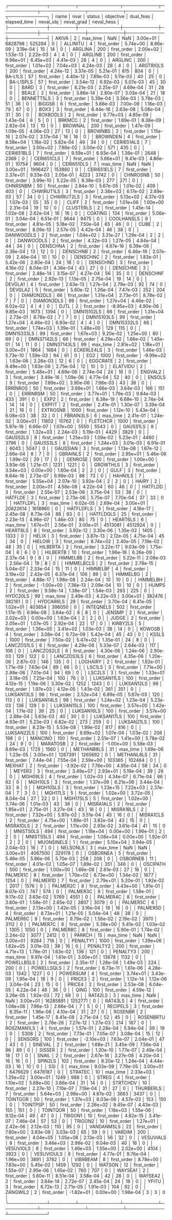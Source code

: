 ┌────────────┬────────┬─────────────┬───────────┬───────────┬──────────────┬───────────┬────────────┬────────────┐
│       name │   nvar │      status │ objective │ dual_feas │ elapsed_time │ neval_obj │ neval_grad │ neval_hess │
├────────────┼────────┼─────────────┼───────────┼───────────┼──────────────┼───────────┼────────────┼────────────┤
│      AKIVA │      2 │    max_time │       NaN │       NaN │     3.00e+01 │   6828798 │     525294 │          0 │
│   ALLINITU │      4 │ first_order │  5.74e+00 │  8.86e-09 │     3.19e-04 │        15 │         14 │          0 │
│    ARGLINA │    200 │ first_order │  2.00e+02 │  1.53e-13 │     2.22e-03 │         4 │          4 │          0 │
│    ARGLINB │    200 │ first_order │  9.96e+01 │  6.45e+03 │     4.41e-03 │        28 │          4 │          0 │
│    ARGLINC │    200 │ first_order │  1.01e+02 │  7.04e+03 │     4.24e-03 │        28 │          4 │          0 │
│  ARGTRIGLS │    200 │ first_order │  4.24e-12 │  3.37e-05 │     5.21e-01 │       815 │        804 │          0 │
│    BA-L1LS │     57 │ first_order │  4.40e-12 │  7.89e-03 │     5.11e-03 │        40 │         25 │          0 │
│  BA-L1SPLS │     57 │ first_order │  3.54e-12 │  6.92e-03 │     5.07e-03 │        45 │         30 │          0 │
│       BARD │      3 │ first_order │  8.21e-03 │  2.25e-07 │     4.69e-04 │        31 │         28 │          0 │
│      BEALE │      2 │ first_order │  3.86e-14 │  2.80e-07 │     3.03e-04 │        21 │         18 │          0 │
│ BENNETT5LS │      3 │ first_order │  5.39e-04 │  3.36e-03 │     5.78e-03 │        51 │         36 │          0 │
│     BIGGS6 │      6 │ first_order │  5.66e-03 │  7.00e-09 │     1.16e-03 │        79 │         67 │          0 │
│       BOX3 │      3 │ first_order │  6.44e-16 │  2.63e-08 │     5.08e-04 │        31 │         30 │          0 │
│   BOXBODLS │      2 │ first_order │  9.77e+03 │  4.85e-09 │     1.43e-04 │         6 │          5 │          0 │
│     BRKMCC │      2 │ first_order │  1.69e-01 │  8.38e-09 │     2.82e-04 │        13 │         10 │          0 │
│    BROWNAL │    200 │ first_order │  1.47e-09 │  1.09e-05 │     4.06e-03 │        27 │         13 │          0 │
│    BROWNBS │      2 │ first_order │  1.15e-16 │  2.07e-02 │     3.17e-04 │        16 │         16 │          0 │
│   BROWNDEN │      4 │ first_order │  8.58e+04 │  1.18e-02 │     5.82e-04 │        49 │         34 │          0 │
│ CERI651ALS │      7 │ first_order │  3.50e+02 │  7.98e-02 │     3.00e-02 │       571 │        435 │          0 │
│ CERI651BLS │      7 │ first_order │  9.59e+01 │  6.93e-04 │     1.36e-01 │      2648 │       2369 │          0 │
│ CERI651CLS │      7 │ first_order │  5.66e+01 │  9.41e-03 │     4.86e-01 │     10754 │       9604 │          0 │
│ CERI651DLS │      7 │    max_time │       NaN │       NaN │     3.00e+01 │   1996427 │     153860 │          0 │
│ CERI651ELS │      7 │ first_order │  2.37e+01 │  9.33e-03 │     2.05e-01 │      4223 │       3742 │          0 │
│   CHNROSNB │     50 │ first_order │  3.99e-10 │  5.22e-05 │     8.38e-03 │       277 │        271 │          0 │
│   CHNRSNBM │     50 │ first_order │  2.84e-10 │  5.67e-05 │     1.01e-02 │       409 │        403 │          0 │
│ CHWIRUT1LS │      3 │ first_order │  2.38e+03 │  6.17e-02 │     2.89e-03 │        57 │         34 │          0 │
│ CHWIRUT2LS │      3 │ first_order │  5.13e+02 │  4.37e-03 │     1.07e-03 │        55 │         35 │          0 │
│      CLIFF │      2 │ first_order │  1.01e+06 │  1.00e+00 │     2.31e-04 │        19 │         10 │          0 │
│  CLUSTERLS │      2 │ first_order │  1.45e-14 │  1.02e-08 │     2.62e-04 │        16 │         16 │          0 │
│    COATING │    134 │ first_order │  5.06e-01 │  3.04e-04 │     6.51e-01 │      9644 │       9475 │          0 │
│ COOLHANSLS │      9 │ first_order │  4.81e-05 │  5.18e-02 │     7.50e-04 │        65 │         46 │          0 │
│       CUBE │      2 │ first_order │  8.09e-13 │  2.57e-05 │     4.42e-04 │        46 │         38 │          0 │
│ DANIWOODLS │      2 │ first_order │  1.04e+02 │  3.31e-27 │     1.29e-04 │         2 │          2 │          0 │
│  DANWOODLS │      2 │ first_order │  4.32e-03 │  1.27e-05 │     4.84e-04 │        44 │         34 │          0 │
│   DENSCHNA │      2 │ first_order │  4.67e-16 │  6.39e-08 │     2.38e-04 │        13 │         12 │          0 │
│   DENSCHNB │      2 │ first_order │  6.46e-19 │  2.07e-09 │     2.46e-04 │        10 │         10 │          0 │
│   DENSCHNC │      2 │ first_order │  1.83e-01 │  5.42e-06 │     2.80e-04 │        24 │         18 │          0 │
│   DENSCHND │      3 │ first_order │  4.16e-02 │  8.04e-01 │     4.36e-04 │        43 │         27 │          0 │
│   DENSCHNE │      3 │ first_order │  2.48e-14 │  3.15e-07 │     4.27e-04 │        56 │         35 │          0 │
│   DENSCHNF │      2 │ first_order │  2.92e-13 │  1.13e-05 │     2.75e-04 │        19 │         14 │          0 │
│    DEVGLA1 │      4 │ first_order │  2.63e-13 │  1.27e-04 │     2.79e-03 │        92 │         74 │          0 │
│    DEVGLA2 │      5 │ first_order │  5.80e-12 │  1.26e-04 │     7.47e-03 │       252 │        204 │          0 │
│ DIAMON2DLS │     66 │ first_order │  1.31e+04 │  2.73e-01 │     8.78e-02 │         7 │          7 │          0 │
│ DIAMON3DLS │     99 │ first_order │  1.27e+04 │  4.46e-02 │     6.02e-02 │         4 │          4 │          0 │
│       DJTL │      2 │ first_order │ -8.95e+03 │  4.90e-06 │     9.85e-03 │      1673 │       1394 │          0 │
│ DMN15102LS │     66 │ first_order │  1.31e+04 │  2.73e-01 │     8.78e-02 │         7 │          7 │          0 │
│ DMN15103LS │     99 │ first_order │  1.27e+04 │  4.46e-02 │     6.93e-02 │         4 │          4 │          0 │
│ DMN15332LS │     66 │ first_order │  1.74e+03 │  1.39e-01 │     1.48e+00 │       129 │        115 │          0 │
│ DMN15333LS │     99 │ first_order │  1.67e+03 │  9.20e-02 │     1.25e+00 │        80 │         69 │          0 │
│ DMN37142LS │     66 │ first_order │  4.29e+02 │  1.66e-02 │     1.45e-01 │        14 │         11 │          0 │
│ DMN37143LS │     99 │    max_time │  2.81e+02 │  1.18e+01 │     3.00e+01 │      1864 │       1684 │          0 │
│ ECKERLE4LS │      3 │ first_order │  1.46e-03 │  5.73e-10 │     1.59e-03 │        94 │         61 │          0 │
│        EG2 │   1000 │ first_order │ -9.99e+02 │  1.63e-06 │     2.26e-03 │        12 │          6 │          0 │
│   EGGCRATE │      2 │ first_order │  9.49e+00 │  1.63e-08 │     2.75e-04 │        12 │         10 │          0 │
│   ELATVIDU │      2 │ first_order │  5.48e+01 │  4.69e-06 │     2.74e-04 │        24 │         16 │          0 │
│    ENGVAL2 │      3 │ first_order │  3.49e-16 │  1.09e-06 │     4.77e-04 │        52 │         40 │          0 │
│     ENSOLS │      9 │ first_order │  7.89e+02 │  3.90e-06 │     7.98e-03 │        43 │         38 │          0 │
│   ERRINROS │     50 │ first_order │  3.99e+01 │  1.66e-03 │     3.64e-03 │       166 │        151 │          0 │
│   ERRINRSM │     50 │ first_order │  3.77e+01 │  1.79e-03 │     9.84e-03 │       433 │        391 │          0 │
│       EXP2 │      2 │ first_order │  8.38e-19 │  6.68e-10 │     2.74e-04 │        14 │         14 │          0 │
│     EXPFIT │      2 │ first_order │  2.41e-01 │  1.30e-07 │     3.39e-04 │        21 │         18 │          0 │
│   EXTROSNB │   1000 │ first_order │  1.12e-10 │  5.43e-04 │     6.08e-03 │        38 │         32 │          0 │
│  FBRAIN3LS │      6 │    max_time │  2.41e-01 │  1.24e-02 │     3.00e+01 │     11802 │      10762 │          0 │
│   FLETCHCR │   1000 │ first_order │  5.97e-16 │  6.66e-07 │     1.07e+00 │      5550 │       5543 │          0 │
│   GAUSS1LS │      8 │ first_order │  1.32e+03 │  2.24e-03 │     5.19e-01 │      4429 │       3829 │          0 │
│   GAUSS2LS │      8 │ first_order │  1.25e+03 │  1.09e-02 │     5.23e-01 │      4460 │       3796 │          0 │
│   GAUSS3LS │      8 │ first_order │  1.24e+03 │  3.01e-03 │     6.91e-01 │      6043 │       5047 │          0 │
│   GAUSSIAN │      3 │ first_order │  1.13e-08 │  1.67e-12 │     2.66e-04 │         8 │          7 │          0 │
│   GBRAINLS │      2 │ first_order │  2.85e+01 │  5.46e-06 │     1.99e-02 │        29 │         17 │          0 │
│    GENROSE │    500 │ first_order │  1.00e+00 │  3.93e-06 │     1.21e-01 │      1231 │       1221 │          0 │
│   GROWTHLS │      3 │ first_order │  3.54e+03 │  0.00e+00 │     1.60e-04 │         2 │          2 │          0 │
│       GULF │      3 │ first_order │  6.64e-16 │  2.73e-07 │     6.99e-03 │        88 │         73 │          0 │
│    HAHN1LS │      7 │ first_order │  5.55e+04 │  2.07e-10 │     3.92e-04 │         2 │          2 │          0 │
│      HAIRY │      2 │ first_order │  2.00e+01 │  4.58e-08 │     4.22e-04 │        60 │         46 │          0 │
│    HATFLDD │      3 │ first_order │  2.55e-07 │  2.53e-08 │     3.75e-04 │        53 │         38 │          0 │
│    HATFLDE │      3 │ first_order │  2.73e-06 │  5.75e-07 │     7.70e-04 │        37 │         33 │          0 │
│   HATFLDFL │      3 │    max_time │  6.02e-05 │  2.69e-04 │     3.00e+01 │  20822614 │    1618960 │          0 │
│  HATFLDFLS │      3 │ first_order │  4.16e-17 │  2.45e-08 │     8.73e-04 │        88 │         83 │          0 │
│  HATFLDGLS │     25 │ first_order │  2.23e-13 │  4.96e-07 │     1.46e-03 │        80 │         75 │          0 │
│   HEART6LS │      6 │    max_time │  1.67e+01 │  2.56e-01 │     3.00e+01 │   4513081 │    4512924 │          0 │
│   HEART8LS │      8 │ first_order │  3.92e-12 │  3.30e-06 │     1.35e-02 │      1405 │       1333 │          0 │
│      HELIX │      3 │ first_order │  3.87e-13 │  2.12e-05 │     4.75e-04 │        45 │         34 │          0 │
│     HIELOW │      3 │ first_order │  8.74e+02 │  2.40e-05 │     7.19e-02 │        48 │         35 │          0 │
│   HILBERTA │      2 │ first_order │  3.22e-17 │  9.03e-09 │     1.75e-04 │         6 │          6 │          0 │
│   HILBERTB │     10 │ first_order │  1.96e-18 │  6.26e-09 │     2.37e-04 │         9 │          8 │          0 │
│   HIMMELBB │      2 │ first_order │  5.22e-11 │  2.08e-03 │     2.56e-04 │        19 │          8 │          0 │
│ HIMMELBCLS │      2 │ first_order │  2.78e-15 │  5.04e-07 │     2.33e-04 │        15 │         11 │          0 │
│   HIMMELBF │      4 │ first_order │  3.19e+02 │  2.42e-05 │     6.37e-04 │       106 │         89 │          0 │
│   HIMMELBG │      2 │ first_order │  4.88e-17 │  1.98e-08 │     2.24e-04 │        10 │         10 │          0 │
│   HIMMELBH │      2 │ first_order │ -1.00e+00 │  7.36e-13 │     2.09e-04 │        10 │         10 │          0 │
│      HUMPS │      2 │ first_order │  9.58e-14 │  1.38e-07 │     1.54e-03 │       293 │        225 │          0 │
│   HYDC20LS │     99 │    max_time │  2.49e-03 │  4.22e-03 │     3.00e+01 │    382476 │     382161 │          0 │
│  HYDCAR6LS │     29 │ first_order │  3.70e-04 │  6.41e-05 │     1.02e+01 │    403854 │     396050 │          0 │
│  INTEQNELS │    502 │ first_order │  1.17e-15 │  6.96e-08 │     3.64e-02 │         8 │          8 │          0 │
│     JENSMP │      2 │ first_order │  2.02e+03 │  0.00e+00 │     1.63e-04 │         2 │          2 │          0 │
│      JUDGE │      2 │ first_order │  2.05e+01 │  1.07e-05 │     2.92e-04 │        22 │         17 │          0 │
│   KIRBY2LS │      5 │ first_order │  1.36e+05 │  3.41e+02 │     1.03e-03 │        38 │         14 │          0 │
│     KOWOSB │      4 │ first_order │  3.08e-04 │  9.72e-09 │     5.42e-04 │        45 │         43 │          0 │
│      KSSLS │   1000 │ first_order │  7.50e-02 │  5.47e+02 │     1.35e-01 │        24 │          8 │          0 │
│ LANCZOS1LS │      6 │ first_order │  4.29e-06 │  5.33e-07 │     2.64e-03 │       117 │        106 │          0 │
│ LANCZOS2LS │      6 │ first_order │  4.30e-06 │  1.24e-06 │     2.90e-03 │       129 │        122 │          0 │
│ LANCZOS3LS │      6 │ first_order │  4.35e-06 │  1.20e-06 │     2.87e-03 │       146 │        135 │          0 │
│   LOGHAIRY │      2 │ first_order │  1.82e-01 │  1.71e-09 │     7.63e-04 │        89 │         66 │          0 │
│     LSC1LS │      3 │ first_order │  7.71e+00 │  2.88e-06 │     7.01e-04 │        94 │         69 │          0 │
│     LSC2LS │      3 │ first_order │  1.33e+01 │  3.18e-05 │     7.25e-04 │       100 │         76 │          0 │
│ LUKSAN11LS │    100 │ first_order │  4.12e-15 │  1.19e-06 │     3.30e-02 │      1252 │       1243 │          0 │
│ LUKSAN12LS │     98 │ first_order │  1.97e+03 │  4.12e-05 │     1.43e-02 │       361 │        351 │          0 │
│ LUKSAN13LS │     98 │ first_order │  2.52e+04 │  6.89e-05 │     5.67e-03 │       120 │        113 │          0 │
│ LUKSAN14LS │     98 │ first_order │  1.24e+02 │  1.23e-04 │     5.23e-03 │       136 │        129 │          0 │
│ LUKSAN15LS │    100 │ first_order │  3.57e+00 │  1.42e-04 │     1.11e-02 │        36 │         25 │          0 │
│ LUKSAN16LS │    100 │ first_order │  3.57e+00 │  2.88e-04 │     5.63e-03 │        40 │         30 │          0 │
│ LUKSAN17LS │    100 │ first_order │  4.93e-01 │  5.23e-03 │     6.82e-02 │       273 │        259 │          0 │
│ LUKSAN21LS │    100 │ first_order │  8.23e-15 │  5.53e-08 │     1.99e-02 │       817 │        816 │          0 │
│ LUKSAN22LS │    100 │ first_order │  8.69e+02 │  1.07e-04 │     1.03e-02 │       208 │        198 │          0 │
│    MANCINO │    100 │ first_order │  2.51e-07 │  1.41e+00 │     5.78e-02 │        24 │          9 │          0 │
│   MARATOSB │      2 │ first_order │ -1.00e+00 │  5.58e-03 │     8.69e-03 │      1729 │       1560 │          0 │
│ METHANB8LS │     31 │    max_time │  1.69e-06 │  1.23e-05 │     3.00e+01 │   1267391 │    1265692 │          0 │
│ METHANL8LS │     31 │ first_order │  7.44e-04 │  7.55e-04 │     2.59e+00 │    103365 │     102464 │          0 │
│     MEXHAT │      2 │ first_order │ -3.92e-02 │  7.76e+00 │     4.95e-04 │        58 │         34 │          0 │
│     MEYER3 │      3 │ first_order │  3.49e+07 │  2.93e+01 │     5.19e-04 │        39 │         26 │          0 │
│    MGH09LS │      4 │ first_order │  1.02e-03 │  4.34e-07 │     6.71e-04 │        66 │         62 │          0 │
│    MGH10LS │      3 │ first_order │  1.37e+09 │  6.21e+06 │     3.44e-04 │        33 │          8 │          0 │
│   MGH10SLS │      3 │ first_order │  1.23e+15 │  7.22e+03 │     2.37e-04 │         7 │          3 │          0 │
│    MGH17LS │      5 │ first_order │  1.02e+00 │  3.72e-05 │     8.04e-04 │        27 │         22 │          0 │
│   MGH17SLS │      5 │ first_order │  1.02e+00 │  3.74e-06 │     1.01e-03 │        43 │         36 │          0 │
│  MISRA1ALS │      2 │ first_order │  1.95e+01 │  2.75e-01 │     3.27e-04 │        43 │         16 │          0 │
│  MISRA1BLS │      2 │ first_order │  7.32e+00 │  5.97e-02 │     3.51e-04 │        45 │         16 │          0 │
│  MISRA1CLS │      2 │ first_order │  4.75e+00 │  1.88e-01 │     3.82e-04 │        43 │         15 │          0 │
│  MISRA1DLS │      2 │ first_order │  1.11e+00 │  2.93e-02 │     3.61e-04 │        41 │         15 │          0 │
│  MNISTS0LS │    494 │ first_order │  1.18e+04 │  0.00e+00 │     1.96e-01 │         2 │          2 │          0 │
│  MNISTS5LS │    494 │ first_order │  1.08e+04 │  0.00e+00 │     1.92e-01 │         2 │          2 │          0 │
│ MUONSINELS │      1 │ first_order │  5.10e+04 │  3.94e-05 │     2.04e-03 │        16 │          7 │          0 │
│   NELSONLS │      3 │    max_time │       NaN │       NaN │     3.00e+01 │   4067500 │     329178 │          0 │
│   OSBORNEA │      5 │ first_order │  5.46e-05 │  5.86e-06 │     5.70e-03 │       258 │        208 │          0 │
│   OSBORNEB │     11 │ first_order │  4.01e-02 │  1.05e-07 │     1.89e-02 │       351 │        346 │          0 │
│   OSCIPATH │    500 │ first_order │  1.00e+00 │  1.66e-08 │     2.61e-03 │        27 │         18 │          0 │
│   PALMER1C │      8 │ first_order │  1.70e+02 │  6.73e+00 │     1.34e-02 │      1677 │       1254 │          0 │
│   PALMER1D │      7 │ first_order │  2.79e+01 │  5.20e-01 │     1.92e-02 │      2017 │       1576 │          0 │
│   PALMER2C │      8 │ first_order │  4.43e+00 │  1.91e-01 │     8.07e-03 │       747 │        574 │          0 │
│   PALMER3C │      8 │ first_order │  1.58e-01 │  9.17e-02 │     3.63e-02 │      5769 │       4551 │          0 │
│   PALMER4C │      8 │ first_order │  3.80e-01 │  1.58e-01 │     2.65e-02 │      3807 │       3079 │          0 │
│   PALMER5C │      6 │ first_order │  2.13e+00 │  1.42e-05 │     3.16e-04 │        18 │         16 │          0 │
│   PALMER5D │      4 │ first_order │  8.73e+01 │  1.21e-05 │     5.04e-04 │        48 │         38 │          0 │
│   PALMER6C │      8 │ first_order │  9.79e-02 │  1.56e-02 │     2.19e-02 │      3970 │       3112 │          0 │
│   PALMER7C │      8 │ first_order │  5.38e+00 │  5.41e-02 │     1.03e-02 │      1305 │       1050 │          0 │
│   PALMER8C │      8 │ first_order │  5.90e-01 │  1.74e-02 │     2.24e-02 │      3077 │       2412 │          0 │
│     PARKCH │     15 │    max_time │       NaN │       NaN │     3.00e+01 │      9284 │        716 │          0 │
│   PENALTY1 │   1000 │ first_order │  1.39e+06 │  1.62e+05 │     3.01e-03 │        38 │         16 │          0 │
│   PENALTY2 │    200 │ first_order │  4.71e+13 │  1.78e-01 │     1.63e-02 │       136 │        121 │          0 │
│   PENALTY3 │    200 │    max_time │  9.97e-04 │  1.61e-01 │     3.00e+01 │     13678 │       1132 │          0 │
│ POWELLBSLS │      2 │ first_order │  2.35e-17 │  1.28e-06 │     1.49e-03 │       224 │        200 │          0 │
│ POWELLSQLS │      2 │ first_order │  6.73e-11 │  1.61e-06 │     4.28e-03 │      1342 │       1227 │          0 │
│   POWERSUM │      4 │ first_order │  3.74e+01 │  3.43e-09 │     1.95e-04 │        18 │          9 │          0 │
│     PRICE3 │      2 │ first_order │  1.12e-14 │  1.12e-06 │     3.04e-04 │        23 │         15 │          0 │
│     PRICE4 │      2 │ first_order │  2.53e-08 │  6.04e-05 │     4.22e-04 │        48 │         36 │          0 │
│       QING │    100 │ first_order │  4.59e-12 │  3.26e-05 │     1.92e-03 │        72 │         68 │          0 │
│    RAT42LS │      3 │    max_time │       NaN │       NaN │     3.00e+01 │  16285891 │    1252771 │          0 │
│    RAT43LS │      4 │ first_order │  1.08e+06 │  7.96e-13 │     2.66e-04 │         7 │          5 │          0 │
│   RECIPELS │      3 │ first_order │  8.35e-11 │  1.96e-06 │     4.10e-04 │        31 │         27 │          0 │
│    ROSENBR │      2 │ first_order │  1.45e-17 │  8.41e-08 │     2.71e-04 │        52 │         45 │          0 │
│  ROSENBRTU │      2 │ first_order │  2.76e-26 │  7.27e-12 │     1.27e-03 │       214 │        187 │          0 │
│ ROSZMAN1LS │      4 │ first_order │  1.57e-01 │  2.28e-04 │     5.94e-04 │        39 │         19 │          0 │
│       S308 │      2 │ first_order │  7.73e-01 │  7.05e-07 │     3.08e-04 │        15 │         12 │          0 │
│    SENSORS │    100 │ first_order │ -2.10e+03 │  7.63e-07 │     2.04e-01 │        47 │         43 │          0 │
│    SINEVAL │      2 │ first_order │  1.68e-21 │  3.45e-09 │     7.56e-04 │        96 │         89 │          0 │
│     SISSER │      2 │ first_order │  1.20e-10 │  1.77e-07 │     2.48e-04 │        18 │         17 │          0 │
│      SNAIL │      2 │ first_order │  2.67e-16 │  3.27e-08 │     4.20e-04 │        16 │         16 │          0 │
│    SPIN2LS │    102 │ first_order │  8.20e-12 │  1.24e-04 │     4.44e-03 │        16 │         10 │          0 │
│        SSI │      3 │    max_time │  9.03e-09 │  7.79e-05 │     3.00e+01 │   6476629 │    6476187 │          0 │
│    STRATEC │     10 │    max_time │  2.33e+03 │  1.25e+02 │     3.00e+01 │      1249 │        988 │          0 │
│      STREG │      4 │ first_order │  1.10e+02 │  5.68e+00 │     3.66e-04 │        31 │         14 │          0 │
│   STRTCHDV │     10 │ first_order │  2.27e-10 │  7.10e-07 │     7.19e-04 │        31 │         27 │          0 │
│  THURBERLS │      7 │ first_order │  5.64e+03 │  2.98e+00 │     4.87e-02 │      3663 │       3437 │          0 │
│   TOINTGOR │     50 │ first_order │  1.37e+03 │  8.03e-06 │     4.57e-03 │       153 │        150 │          0 │
│   TOINTPSP │     50 │ first_order │  2.26e+02 │  9.45e-07 │     4.43e-03 │       155 │        151 │          0 │
│   TOINTQOR │     50 │ first_order │  1.18e+03 │  1.55e-06 │     9.12e-04 │        49 │         47 │          0 │
│    TRIGON1 │     10 │ first_order │  4.82e-15 │  3.41e-07 │     7.46e-04 │        57 │         53 │          0 │
│    TRIGON2 │     10 │ first_order │  1.27e+01 │  2.42e-06 │     2.12e-03 │       110 │         95 │          0 │
│ VANDANMSLS │     22 │ first_order │  7.80e+00 │  3.83e-08 │     3.03e-03 │        65 │         59 │          0 │
│     VARDIM │    200 │ first_order │  4.04e+05 │  1.05e+08 │     2.13e-03 │        56 │         32 │          0 │
│  VESUVIALS │      8 │ first_order │  3.46e+03 │  2.99e-02 │     9.04e-03 │        40 │         16 │          0 │
│  VESUVIOLS │      8 │ first_order │  1.46e+03 │  1.55e+00 │     2.02e+00 │      4104 │       3923 │          0 │
│ VESUVIOULS │      8 │ first_order │  4.77e-01 │  9.76e-04 │     1.96e+00 │      3891 │       3782 │          0 │
│   VIBRBEAM │      8 │ first_order │  8.78e+00 │  7.83e+00 │     5.45e-02 │      1459 │       1292 │          0 │
│     WATSON │     12 │ first_order │  1.55e-07 │  2.95e-06 │     1.65e-02 │       760 │        707 │          0 │
│    WAYSEA1 │      2 │ first_order │  5.60e-11 │  8.51e-04 │     3.58e-04 │        42 │         28 │          0 │
│    WAYSEA2 │      2 │ first_order │  3.84e-14 │  2.72e-07 │     2.45e-04 │        24 │         18 │          0 │
│      YFITU │      3 │ first_order │  6.72e-13 │  2.71e-05 │     1.91e-03 │       104 │         92 │          0 │
│   ZANGWIL2 │      2 │ first_order │ -1.82e+01 │  0.00e+00 │     1.98e-04 │         3 │          3 │          0 │
└────────────┴────────┴─────────────┴───────────┴───────────┴──────────────┴───────────┴────────────┴────────────┘
